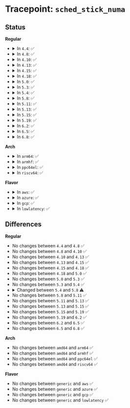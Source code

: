 # Tracepoint: <code>sched_stick_numa</code>

## Status
<b>Regular</b>
<ul>
<li>
<details>
<summary>In <code>4.4</code>: ✅</summary>

Event:

```c
struct trace_event_raw_sched_move_task_template {
    struct trace_entry ent;
    pid_t pid;
    pid_t tgid;
    pid_t ngid;
    int src_cpu;
    int src_nid;
    int dst_cpu;
    int dst_nid;
    char __data[0];
};
```
Function:

```c
void trace_event_raw_event_sched_move_task_template(void *__data, struct task_struct *tsk, int src_cpu, int dst_cpu);
```
</details>
</li>
<li>
<details>
<summary>In <code>4.8</code>: ✅</summary>

Event:

```c
struct trace_event_raw_sched_move_task_template {
    struct trace_entry ent;
    pid_t pid;
    pid_t tgid;
    pid_t ngid;
    int src_cpu;
    int src_nid;
    int dst_cpu;
    int dst_nid;
    char __data[0];
};
```
Function:

```c
void trace_event_raw_event_sched_move_task_template(void *__data, struct task_struct *tsk, int src_cpu, int dst_cpu);
```
</details>
</li>
<li>
<details>
<summary>In <code>4.10</code>: ✅</summary>

Event:

```c
struct trace_event_raw_sched_move_task_template {
    struct trace_entry ent;
    pid_t pid;
    pid_t tgid;
    pid_t ngid;
    int src_cpu;
    int src_nid;
    int dst_cpu;
    int dst_nid;
    char __data[0];
};
```
Function:

```c
void trace_event_raw_event_sched_move_task_template(void *__data, struct task_struct *tsk, int src_cpu, int dst_cpu);
```
</details>
</li>
<li>
<details>
<summary>In <code>4.13</code>: ✅</summary>

Event:

```c
struct trace_event_raw_sched_move_task_template {
    struct trace_entry ent;
    pid_t pid;
    pid_t tgid;
    pid_t ngid;
    int src_cpu;
    int src_nid;
    int dst_cpu;
    int dst_nid;
    char __data[0];
};
```
Function:

```c
void trace_event_raw_event_sched_move_task_template(void *__data, struct task_struct *tsk, int src_cpu, int dst_cpu);
```
</details>
</li>
<li>
<details>
<summary>In <code>4.15</code>: ✅</summary>

Event:

```c
struct trace_event_raw_sched_move_task_template {
    struct trace_entry ent;
    pid_t pid;
    pid_t tgid;
    pid_t ngid;
    int src_cpu;
    int src_nid;
    int dst_cpu;
    int dst_nid;
    char __data[0];
};
```
Function:

```c
void trace_event_raw_event_sched_move_task_template(void *__data, struct task_struct *tsk, int src_cpu, int dst_cpu);
```
</details>
</li>
<li>
<details>
<summary>In <code>4.18</code>: ✅</summary>

Event:

```c
struct trace_event_raw_sched_move_task_template {
    struct trace_entry ent;
    pid_t pid;
    pid_t tgid;
    pid_t ngid;
    int src_cpu;
    int src_nid;
    int dst_cpu;
    int dst_nid;
    char __data[0];
};
```
Function:

```c
void trace_event_raw_event_sched_move_task_template(void *__data, struct task_struct *tsk, int src_cpu, int dst_cpu);
```
</details>
</li>
<li>
<details>
<summary>In <code>5.0</code>: ✅</summary>

Event:

```c
struct trace_event_raw_sched_move_task_template {
    struct trace_entry ent;
    pid_t pid;
    pid_t tgid;
    pid_t ngid;
    int src_cpu;
    int src_nid;
    int dst_cpu;
    int dst_nid;
    char __data[0];
};
```
Function:

```c
void trace_event_raw_event_sched_move_task_template(void *__data, struct task_struct *tsk, int src_cpu, int dst_cpu);
```
</details>
</li>
<li>
<details>
<summary>In <code>5.3</code>: ✅</summary>

Event:

```c
struct trace_event_raw_sched_move_task_template {
    struct trace_entry ent;
    pid_t pid;
    pid_t tgid;
    pid_t ngid;
    int src_cpu;
    int src_nid;
    int dst_cpu;
    int dst_nid;
    char __data[0];
};
```
Function:

```c
void trace_event_raw_event_sched_move_task_template(void *__data, struct task_struct *tsk, int src_cpu, int dst_cpu);
```
</details>
</li>
<li>
<details>
<summary>In <code>5.4</code>: ✅</summary>

Event:

```c
struct trace_event_raw_sched_move_task_template {
    struct trace_entry ent;
    pid_t pid;
    pid_t tgid;
    pid_t ngid;
    int src_cpu;
    int src_nid;
    int dst_cpu;
    int dst_nid;
    char __data[0];
};
```
Function:

```c
void trace_event_raw_event_sched_move_task_template(void *__data, struct task_struct *tsk, int src_cpu, int dst_cpu);
```
</details>
</li>
<li>
<details>
<summary>In <code>5.8</code>: ✅</summary>

Event:

```c
struct trace_event_raw_sched_numa_pair_template {
    struct trace_entry ent;
    pid_t src_pid;
    pid_t src_tgid;
    pid_t src_ngid;
    int src_cpu;
    int src_nid;
    pid_t dst_pid;
    pid_t dst_tgid;
    pid_t dst_ngid;
    int dst_cpu;
    int dst_nid;
    char __data[0];
};
```
Function:

```c
void trace_event_raw_event_sched_numa_pair_template(void *__data, struct task_struct *src_tsk, int src_cpu, struct task_struct *dst_tsk, int dst_cpu);
```
</details>
</li>
<li>
<details>
<summary>In <code>5.11</code>: ✅</summary>

Event:

```c
struct trace_event_raw_sched_numa_pair_template {
    struct trace_entry ent;
    pid_t src_pid;
    pid_t src_tgid;
    pid_t src_ngid;
    int src_cpu;
    int src_nid;
    pid_t dst_pid;
    pid_t dst_tgid;
    pid_t dst_ngid;
    int dst_cpu;
    int dst_nid;
    char __data[0];
};
```
Function:

```c
void trace_event_raw_event_sched_numa_pair_template(void *__data, struct task_struct *src_tsk, int src_cpu, struct task_struct *dst_tsk, int dst_cpu);
```
</details>
</li>
<li>
<details>
<summary>In <code>5.13</code>: ✅</summary>

Event:

```c
struct trace_event_raw_sched_numa_pair_template {
    struct trace_entry ent;
    pid_t src_pid;
    pid_t src_tgid;
    pid_t src_ngid;
    int src_cpu;
    int src_nid;
    pid_t dst_pid;
    pid_t dst_tgid;
    pid_t dst_ngid;
    int dst_cpu;
    int dst_nid;
    char __data[0];
};
```
Function:

```c
void trace_event_raw_event_sched_numa_pair_template(void *__data, struct task_struct *src_tsk, int src_cpu, struct task_struct *dst_tsk, int dst_cpu);
```
</details>
</li>
<li>
<details>
<summary>In <code>5.15</code>: ✅</summary>

Event:

```c
struct trace_event_raw_sched_numa_pair_template {
    struct trace_entry ent;
    pid_t src_pid;
    pid_t src_tgid;
    pid_t src_ngid;
    int src_cpu;
    int src_nid;
    pid_t dst_pid;
    pid_t dst_tgid;
    pid_t dst_ngid;
    int dst_cpu;
    int dst_nid;
    char __data[0];
};
```
Function:

```c
void trace_event_raw_event_sched_numa_pair_template(void *__data, struct task_struct *src_tsk, int src_cpu, struct task_struct *dst_tsk, int dst_cpu);
```
</details>
</li>
<li>
<details>
<summary>In <code>5.19</code>: ✅</summary>

Event:

```c
struct trace_event_raw_sched_numa_pair_template {
    struct trace_entry ent;
    pid_t src_pid;
    pid_t src_tgid;
    pid_t src_ngid;
    int src_cpu;
    int src_nid;
    pid_t dst_pid;
    pid_t dst_tgid;
    pid_t dst_ngid;
    int dst_cpu;
    int dst_nid;
    char __data[0];
};
```
Function:

```c
void trace_event_raw_event_sched_numa_pair_template(void *__data, struct task_struct *src_tsk, int src_cpu, struct task_struct *dst_tsk, int dst_cpu);
```
</details>
</li>
<li>
<details>
<summary>In <code>6.2</code>: ✅</summary>

Event:

```c
struct trace_event_raw_sched_numa_pair_template {
    struct trace_entry ent;
    pid_t src_pid;
    pid_t src_tgid;
    pid_t src_ngid;
    int src_cpu;
    int src_nid;
    pid_t dst_pid;
    pid_t dst_tgid;
    pid_t dst_ngid;
    int dst_cpu;
    int dst_nid;
    char __data[0];
};
```
Function:

```c
void trace_event_raw_event_sched_numa_pair_template(void *__data, struct task_struct *src_tsk, int src_cpu, struct task_struct *dst_tsk, int dst_cpu);
```
</details>
</li>
<li>
<details>
<summary>In <code>6.5</code>: ✅</summary>

Event:

```c
struct trace_event_raw_sched_numa_pair_template {
    struct trace_entry ent;
    pid_t src_pid;
    pid_t src_tgid;
    pid_t src_ngid;
    int src_cpu;
    int src_nid;
    pid_t dst_pid;
    pid_t dst_tgid;
    pid_t dst_ngid;
    int dst_cpu;
    int dst_nid;
    char __data[0];
};
```
Function:

```c
void trace_event_raw_event_sched_numa_pair_template(void *__data, struct task_struct *src_tsk, int src_cpu, struct task_struct *dst_tsk, int dst_cpu);
```
</details>
</li>
<li>
<details>
<summary>In <code>6.8</code>: ✅</summary>

Event:

```c
struct trace_event_raw_sched_numa_pair_template {
    struct trace_entry ent;
    pid_t src_pid;
    pid_t src_tgid;
    pid_t src_ngid;
    int src_cpu;
    int src_nid;
    pid_t dst_pid;
    pid_t dst_tgid;
    pid_t dst_ngid;
    int dst_cpu;
    int dst_nid;
    char __data[0];
};
```
Function:

```c
void trace_event_raw_event_sched_numa_pair_template(void *__data, struct task_struct *src_tsk, int src_cpu, struct task_struct *dst_tsk, int dst_cpu);
```
</details>
</li>
</ul>
<b>Arch</b>
<ul>
<li>
<details>
<summary>In <code>arm64</code>: ✅</summary>

Event:

```c
struct trace_event_raw_sched_move_task_template {
    struct trace_entry ent;
    pid_t pid;
    pid_t tgid;
    pid_t ngid;
    int src_cpu;
    int src_nid;
    int dst_cpu;
    int dst_nid;
    char __data[0];
};
```
Function:

```c
void trace_event_raw_event_sched_move_task_template(void *__data, struct task_struct *tsk, int src_cpu, int dst_cpu);
```
</details>
</li>
<li>
<details>
<summary>In <code>armhf</code>: ✅</summary>

Event:

```c
struct trace_event_raw_sched_move_task_template {
    struct trace_entry ent;
    pid_t pid;
    pid_t tgid;
    pid_t ngid;
    int src_cpu;
    int src_nid;
    int dst_cpu;
    int dst_nid;
    char __data[0];
};
```
Function:

```c
void trace_event_raw_event_sched_move_task_template(void *__data, struct task_struct *tsk, int src_cpu, int dst_cpu);
```
</details>
</li>
<li>
<details>
<summary>In <code>ppc64el</code>: ✅</summary>

Event:

```c
struct trace_event_raw_sched_move_task_template {
    struct trace_entry ent;
    pid_t pid;
    pid_t tgid;
    pid_t ngid;
    int src_cpu;
    int src_nid;
    int dst_cpu;
    int dst_nid;
    char __data[0];
};
```
Function:

```c
void trace_event_raw_event_sched_move_task_template(void *__data, struct task_struct *tsk, int src_cpu, int dst_cpu);
```
</details>
</li>
<li>
<details>
<summary>In <code>riscv64</code>: ✅</summary>

Event:

```c
struct trace_event_raw_sched_move_task_template {
    struct trace_entry ent;
    pid_t pid;
    pid_t tgid;
    pid_t ngid;
    int src_cpu;
    int src_nid;
    int dst_cpu;
    int dst_nid;
    char __data[0];
};
```
Function:

```c
void trace_event_raw_event_sched_move_task_template(void *__data, struct task_struct *tsk, int src_cpu, int dst_cpu);
```
</details>
</li>
</ul>
<b>Flavor</b>
<ul>
<li>
<details>
<summary>In <code>aws</code>: ✅</summary>

Event:

```c
struct trace_event_raw_sched_move_task_template {
    struct trace_entry ent;
    pid_t pid;
    pid_t tgid;
    pid_t ngid;
    int src_cpu;
    int src_nid;
    int dst_cpu;
    int dst_nid;
    char __data[0];
};
```
Function:

```c
void trace_event_raw_event_sched_move_task_template(void *__data, struct task_struct *tsk, int src_cpu, int dst_cpu);
```
</details>
</li>
<li>
<details>
<summary>In <code>azure</code>: ✅</summary>

Event:

```c
struct trace_event_raw_sched_move_task_template {
    struct trace_entry ent;
    pid_t pid;
    pid_t tgid;
    pid_t ngid;
    int src_cpu;
    int src_nid;
    int dst_cpu;
    int dst_nid;
    char __data[0];
};
```
Function:

```c
void trace_event_raw_event_sched_move_task_template(void *__data, struct task_struct *tsk, int src_cpu, int dst_cpu);
```
</details>
</li>
<li>
<details>
<summary>In <code>gcp</code>: ✅</summary>

Event:

```c
struct trace_event_raw_sched_move_task_template {
    struct trace_entry ent;
    pid_t pid;
    pid_t tgid;
    pid_t ngid;
    int src_cpu;
    int src_nid;
    int dst_cpu;
    int dst_nid;
    char __data[0];
};
```
Function:

```c
void trace_event_raw_event_sched_move_task_template(void *__data, struct task_struct *tsk, int src_cpu, int dst_cpu);
```
</details>
</li>
<li>
<details>
<summary>In <code>lowlatency</code>: ✅</summary>

Event:

```c
struct trace_event_raw_sched_move_task_template {
    struct trace_entry ent;
    pid_t pid;
    pid_t tgid;
    pid_t ngid;
    int src_cpu;
    int src_nid;
    int dst_cpu;
    int dst_nid;
    char __data[0];
};
```
Function:

```c
void trace_event_raw_event_sched_move_task_template(void *__data, struct task_struct *tsk, int src_cpu, int dst_cpu);
```
</details>
</li>
</ul>

## Differences
<b>Regular</b>
<ul>
<li>
No changes between <code>4.4</code> and <code>4.8</code> ✅
</li>
<li>
No changes between <code>4.8</code> and <code>4.10</code> ✅
</li>
<li>
No changes between <code>4.10</code> and <code>4.13</code> ✅
</li>
<li>
No changes between <code>4.13</code> and <code>4.15</code> ✅
</li>
<li>
No changes between <code>4.15</code> and <code>4.18</code> ✅
</li>
<li>
No changes between <code>4.18</code> and <code>5.0</code> ✅
</li>
<li>
No changes between <code>5.0</code> and <code>5.3</code> ✅
</li>
<li>
No changes between <code>5.3</code> and <code>5.4</code> ✅
</li>
<li>
<details>
<summary>Changed between <code>5.4</code> and <code>5.8</code> ⚠️</summary>
<ul>
<li>
<b>Event changed. </b>
</li>
<li>
<b>Field added. </b>
<code>pid_t src_pid</code>
</li>
<li>
<b>Field added. </b>
<code>pid_t src_tgid</code>
</li>
<li>
<b>Field added. </b>
<code>pid_t src_ngid</code>
</li>
<li>
<b>Field added. </b>
<code>pid_t dst_pid</code>
</li>
<li>
<b>Field added. </b>
<code>pid_t dst_tgid</code>
</li>
<li>
<b>Field added. </b>
<code>pid_t dst_ngid</code>
</li>
<li>
<b>Field removed. </b>
<code>pid_t pid</code>
</li>
<li>
<b>Field removed. </b>
<code>pid_t tgid</code>
</li>
<li>
<b>Field removed. </b>
<code>pid_t ngid</code>
</li>
<li>
<b>Func changed. </b>
</li>
<li>
<b>Param added. </b>
<code>struct task_struct *src_tsk</code>
</li>
<li>
<b>Param added. </b>
<code>struct task_struct *dst_tsk</code>
</li>
<li>
<b>Param removed. </b>
<code>struct task_struct *tsk</code>
</li>
<li>
<b>Param reordered. </b>
<code>__data, tsk, src_cpu, dst_cpu</code> ➡️ <code>__data, src_tsk, src_cpu, dst_tsk, dst_cpu</code>
</li>
</ul>
</details>
</li>
<li>
No changes between <code>5.8</code> and <code>5.11</code> ✅
</li>
<li>
No changes between <code>5.11</code> and <code>5.13</code> ✅
</li>
<li>
No changes between <code>5.13</code> and <code>5.15</code> ✅
</li>
<li>
No changes between <code>5.15</code> and <code>5.19</code> ✅
</li>
<li>
No changes between <code>5.19</code> and <code>6.2</code> ✅
</li>
<li>
No changes between <code>6.2</code> and <code>6.5</code> ✅
</li>
<li>
No changes between <code>6.5</code> and <code>6.8</code> ✅
</li>
</ul>
<b>Arch</b>
<ul>
<li>
No changes between <code>amd64</code> and <code>arm64</code> ✅
</li>
<li>
No changes between <code>amd64</code> and <code>armhf</code> ✅
</li>
<li>
No changes between <code>amd64</code> and <code>ppc64el</code> ✅
</li>
<li>
No changes between <code>amd64</code> and <code>riscv64</code> ✅
</li>
</ul>
<b>Flavor</b>
<ul>
<li>
No changes between <code>generic</code> and <code>aws</code> ✅
</li>
<li>
No changes between <code>generic</code> and <code>azure</code> ✅
</li>
<li>
No changes between <code>generic</code> and <code>gcp</code> ✅
</li>
<li>
No changes between <code>generic</code> and <code>lowlatency</code> ✅
</li>
</ul>
